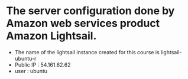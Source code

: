# The server configuration done by Amazon web services product Amazon Lightsail.
- The name of the lightsail instance created for this course is lightsail-ubuntu-r
- Public IP : 54.161.62.62 
- user : ubuntu
